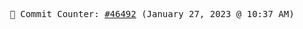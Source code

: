 <p align="center">
    <samp>
        📮 Commit Counter: <a href="https://github.com/Javascript-void0/Javascript-void0/commits/main">#46492</a> (January 27, 2023 @ 10:37 AM)
    </samp>
</p>
